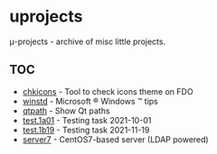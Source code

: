 # uprojects

&mu;-projects - archive of misc little projects.

## TOC
- [chkicons](chkicons) - Tool to check icons theme on FDO
- [winstd](winstd) - Microsoft &reg; Windows &trade; tips
- [qtpath](qtpath) - Show Qt paths
- [test.1a01](test.1a01) - Testing task 2021-10-01
- [test.1b19](test.1b19) - Testing task 2021-11-19
- [server7](server7) - CentOS7-based server (LDAP powered)
